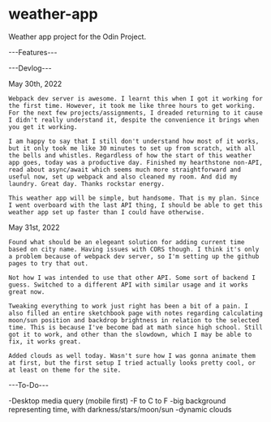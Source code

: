 # weather-app
Weather app project for the Odin Project.

---Features---


---Devlog---

May 30th, 2022

    Webpack dev server is awesome. I learnt this when I got it working for the first time. However, it took me like three hours to get working. For the next few projects/assignments, I dreaded returning to it cause I didn't really understand it, despite the convenience it brings when you get it working.

    I am happy to say that I still don't understand how most of it works, but it only took me like 30 minutes to set up from scratch, with all the bells and whistles. Regardless of how the start of this weather app goes, today was a productive day. Finished my hearthstone non-API, read about async/await which seems much more straightforward and useful now, set up webpack and also cleaned my room. And did my laundry. Great day. Thanks rockstar energy.

    This weather app will be simple, but handsome. That is my plan. Since I went overboard with the last API thing, I should be able to get this weather app set up faster than I could have otherwise.

May 31st, 2022

    Found what should be an elegeant solution for adding current time based on city name. Having issues with CORS though. I think it's only a problem because of webpack dev server, so I'm setting up the github pages to try that out.

    Not how I was intended to use that other API. Some sort of backend I guess. Switched to a different API with similar usage and it works great now.

    Tweaking everything to work just right has been a bit of a pain. I also filled an entire sketchbook page with notes regarding calculating moon/sun position and backdrop brightness in relation to the selected time. This is because I've become bad at math since high school. Still got it to work, and other than the slowdown, which I may be able to fix, it works great.

    Added clouds as well today. Wasn't sure how I was gonna animate them at first, but the first setup I tried actually looks pretty cool, or at least on theme for the site.

---To-Do---

-Desktop media query (mobile first)
-F to C to F
-big background representing time, with darkness/stars/moon/sun
-dynamic clouds